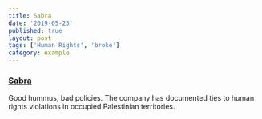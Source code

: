 ```yaml
---
title: Sabra
date: '2019-05-25'
published: true
layout: post
tags: ['Human Rights', 'broke']
category: example
---
```


### [Sabra](https://sabra.com/)

Good hummus, bad policies. The company has documented ties to human rights violations in occupied Palestinian territories.
